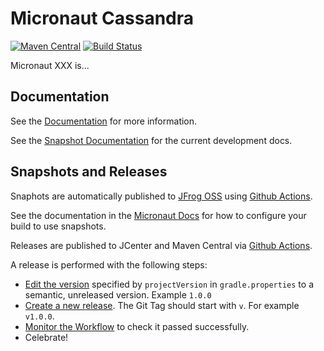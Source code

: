 # Micronaut Cassandra

[![Maven Central](https://img.shields.io/maven-central/v/io.micronaut.cassandra/micronaut-cassandra.svg?label=Maven%20Central)](https://search.maven.org/search?q=g:%22io.micronaut.cassandra%22%20AND%20a:%22micronaut-cassandra%22)
[![Build Status](https://github.com/micronaut-projects/micronaut-cassandra/workflows/Java%20CI/badge.svg)](https://github.com/micronaut-projects/micronaut-cassandra/actions)

Micronaut XXX is...

## Documentation

See the [Documentation](https://micronaut-projects.github.io/micronaut-cassandra/latest/guide/) for more information. 

See the [Snapshot Documentation](https://micronaut-projects.github.io/micronaut-cassandra/snapshot/guide/) for the current development docs.

## Snapshots and Releases

Snaphots are automatically published to [JFrog OSS](https://oss.jfrog.org/artifactory/oss-snapshot-local/) using [Github Actions](https://github.com/micronaut-projects/micronaut-cassandra/actions).

See the documentation in the [Micronaut Docs](https://docs.micronaut.io/latest/guide/index.html#usingsnapshots) for how to configure your build to use snapshots.

Releases are published to JCenter and Maven Central via [Github Actions](https://github.com/micronaut-projects/micronaut-cassandra/actions).

A release is performed with the following steps:

* [Edit the version](https://github.com/micronaut-projects/micronaut-cassandra/edit/master/gradle.properties) specified by `projectVersion` in `gradle.properties` to a semantic, unreleased version. Example `1.0.0`
* [Create a new release](https://github.com/micronaut-projects/micronaut-cassandra/releases/new). The Git Tag should start with `v`. For example `v1.0.0`.
* [Monitor the Workflow](https://github.com/micronaut-projects/micronaut-cassandra/actions?query=workflow%3ARelease) to check it passed successfully.
* Celebrate!
